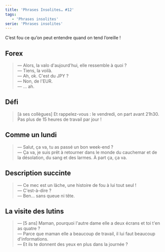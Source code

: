 ```yaml
---
title: 'Phrases Insolites… #12'
tags:
   - 'Phrases insolites'
serie: 'Phrases insolites'
---
```


C’est fou ce qu’on peut entendre quand on tend l’oreille&nbsp;!

<!-- more -->

## Forex

> — Alors, la valo d'aujourd'hui, elle ressemble à quoi&nbsp;?  
> — Tiens, la voilà.  
> — Ah, ok. C'est du JPY&nbsp;?  
> — Non, de l'EUR.  
> — … ah.

## Défi

> [à ses collègues] Et rappelez-vous&nbsp;: le vendredi, on part avant 21h30\.
> Pas plus de 15 heures de travail par jour&nbsp;!

## Comme un lundi

> — Salut, ça va, tu as passé un bon week-end&nbsp;?  
> — Ça va, je suis prêt à retourner dans le monde du cauchemar et de la
> désolation, du sang et des larmes. À part ça, ça va.

## Description succinte

> — Ce mec est un lâche, une histoire de fou à lui tout seul&nbsp;!  
> — C'est-à-dire&nbsp;?  
> — Ben… sans queue ni tête.

## La visite des lutins

> — [5 ans] Maman, pourquoi l'autre dame elle a deux écrans et toi t'en as
> quatre&nbsp;?  
> — Parce que maman elle a beaucoup de travail, il lui faut beaucoup
> d'informations.  
> — Et ils te donnent des yeux en plus dans la journée&nbsp;?

